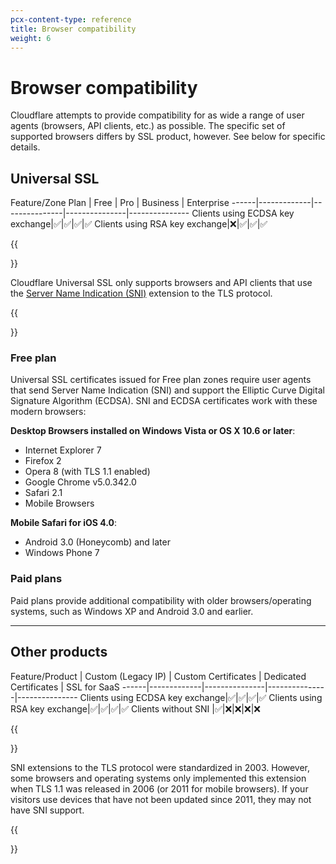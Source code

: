 ```yaml
---
pcx-content-type: reference
title: Browser compatibility
weight: 6
---
```


# Browser compatibility

Cloudflare attempts to provide compatibility for as wide a range of user agents (browsers, API clients, etc.) as possible. The specific set of supported browsers differs by SSL product, however. See below for specific details.

## Universal SSL

Feature/Zone Plan | Free | Pro | Business | Enterprise
\------|-------------|---------------|---------------|---------------
Clients using ECDSA key exchange|✅|✅|✅|✅
Clients using RSA key exchange|❌|✅|✅|✅

{{<Aside type="warning' header='Important">}}

Cloudflare Universal SSL only supports browsers and API clients that use the [Server Name Indication (SNI)](https://www.cloudflare.com/learning/ssl/what-is-sni/) extension to the TLS protocol.

{{</Aside>}}

### Free plan

Universal SSL certificates issued for Free plan zones require user agents that send Server Name Indication (SNI) and support the Elliptic Curve Digital Signature Algorithm (ECDSA). SNI and ECDSA certificates work with these modern browsers:

**Desktop Browsers installed on Windows Vista or OS X 10.6 or later**:

*   Internet Explorer 7
*   Firefox 2
*   Opera 8 (with TLS 1.1 enabled)
*   Google Chrome v5.0.342.0
*   Safari 2.1
*   Mobile Browsers

**Mobile Safari for iOS 4.0**:

*   Android 3.0 (Honeycomb) and later
*   Windows Phone 7

### Paid plans

Paid plans provide additional compatibility with older browsers/operating systems, such as Windows XP and Android 3.0 and earlier.

***

## Other products

Feature/Product | Custom (Legacy IP) | Custom Certificates | Dedicated Certificates | SSL for SaaS
\------|-------------|---------------|---------------|---------------
Clients using ECDSA key exchange|✅|✅|✅|✅
Clients using RSA key exchange|✅|✅|✅|✅
Clients without SNI |✅|❌|❌|❌|❌

{{<Aside type="note' header='Note">}}

SNI extensions to the TLS protocol were standardized in 2003. However, some browsers and operating systems only implemented this extension when TLS 1.1 was released in 2006 (or 2011 for mobile browsers). If your visitors use devices that have not been updated since 2011, they may not have SNI support.

{{</Aside>}}

